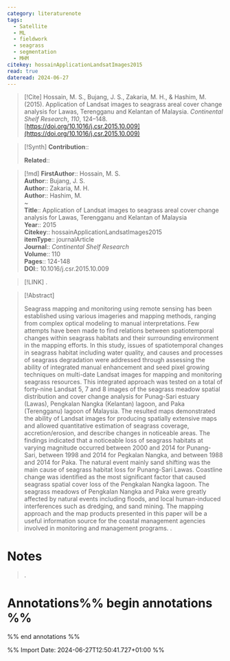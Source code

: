 ```yaml
---
category: literaturenote
tags:
  - Satellite
  - ML
  - fieldwork
  - seagrass
  - segmentation
  - MHM
citekey: hossainApplicationLandsatImages2015
read: true
dateread: 2024-06-27
---
```


> [!Cite]
> Hossain, M. S., Bujang, J. S., Zakaria, M. H., & Hashim, M. (2015). Application of Landsat images to seagrass areal cover change analysis for Lawas, Terengganu and Kelantan of Malaysia. _Continental Shelf Research_, _110_, 124–148. [https://doi.org/10.1016/j.csr.2015.10.009](https://doi.org/10.1016/j.csr.2015.10.009)

>[!Synth]
>**Contribution**:: 
>
>**Related**:: 
>

>[!md]
> **FirstAuthor**:: Hossain, M. S.  
> **Author**:: Bujang, J. S.  
> **Author**:: Zakaria, M. H.  
> **Author**:: Hashim, M.  
~    
> **Title**:: Application of Landsat images to seagrass areal cover change analysis for Lawas, Terengganu and Kelantan of Malaysia  
> **Year**:: 2015   
> **Citekey**:: hossainApplicationLandsatImages2015  
> **itemType**:: journalArticle  
> **Journal**:: *Continental Shelf Research*  
> **Volume**:: 110   
> **Pages**:: 124-148  
> **DOI**:: 10.1016/j.csr.2015.10.009    

> [!LINK] 
>.

> [!Abstract]
>
> Seagrass mapping and monitoring using remote sensing has been established using various imageries and mapping methods, ranging from complex optical modeling to manual interpretations. Few attempts have been made to find relations between spatiotemporal changes within seagrass habitats and their surrounding environment in the mapping efforts. In this study, issues of spatiotemporal changes in seagrass habitat including water quality, and causes and processes of seagrass degradation were addressed through assessing the ability of integrated manual enhancement and seed pixel growing techniques on multi-date Landsat images for mapping and monitoring seagrass resources. This integrated approach was tested on a total of forty-nine Landsat 5, 7 and 8 images of the seagrass meadow spatial distribution and cover change analysis for Punag-Sari estuary (Lawas), Pengkalan Nangka (Kelantan) lagoon, and Paka (Terengganu) lagoon of Malaysia. The resulted maps demonstrated the ability of Landsat images for producing spatially extensive maps and allowed quantitative estimation of seagrass coverage, accretion/erosion, and describe changes in noticeable areas. The findings indicated that a noticeable loss of seagrass habitats at varying magnitude occurred between 2000 and 2014 for Punang-Sari, between 1998 and 2014 for Pegkalan Nangka, and between 1988 and 2014 for Paka. The natural event mainly sand shifting was the main cause of seagrass habitat loss for Punang-Sari Lawas. Coastline change was identified as the most significant factor that caused seagrass spatial cover loss of the Pengkalan Nangka lagoon. The seagrass meadows of Pengkalan Nangka and Paka were greatly affected by natural events including floods, and local human-induced interferences such as dredging, and sand mining. The mapping approach and the map products presented in this paper will be a useful information source for the coastal management agencies involved in monitoring and management programs.
>.
> 
# Notes
>.


# Annotations%% begin annotations %%


%% end annotations %%

%% Import Date: 2024-06-27T12:50:41.727+01:00 %%
